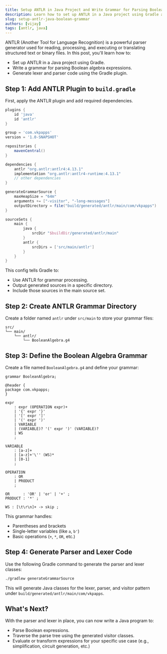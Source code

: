 ```yaml
---
title: Setup ANTLR in Java Project and Write Grammar for Parsing Boolean Algebra Expressions
description: Learn how to set up ANTLR in a Java project using Gradle and create a custom grammar to parse Boolean algebra expressions.
slug: setup-antlr-java-boolean-grammar
authors: [vijay]
tags: [antlr, java]
---
```


ANTLR (Another Tool for Language Recognition) is a powerful parser generator used for reading, processing, and executing or translating structured text or binary files. In this post, you'll learn how to:

- Set up ANTLR in a Java project using Gradle.
- Write a grammar for parsing Boolean algebra expressions.
- Generate lexer and parser code using the Gradle plugin.

<!-- truncate -->

## Step 1: Add ANTLR Plugin to `build.gradle`

First, apply the ANTLR plugin and add required dependencies.

```groovy
plugins {
    id 'java'
    id 'antlr'
}

group = 'com.vkpapps'
version = '1.0-SNAPSHOT'

repositories {
    mavenCentral()
}

dependencies {
    antlr "org.antlr:antlr4:4.13.1"
    implementation "org.antlr:antlr4-runtime:4.13.1"
    // other dependencies
}

generateGrammarSource {
    maxHeapSize = "64m"
    arguments += ["-visitor", "-long-messages"]
    outputDirectory = file("build/generated/antlr/main/com/vkpapps")
}

sourceSets {
    main {
        java {
            srcDir "$buildDir/generated/antlr/main"
        }
        antlr {
            srcDirs = ['src/main/antlr']
        }
    }
}
```

This config tells Gradle to:

- Use ANTLR for grammar processing.
- Output generated sources in a specific directory.
- Include those sources in the main source set.

## Step 2: Create ANTLR Grammar Directory

Create a folder named `antlr` under `src/main` to store your grammar files:

```
src/
└── main/
    └── antlr/
        └── BooleanAlgebra.g4
```

## Step 3: Define the Boolean Algebra Grammar

Create a file named `BooleanAlgebra.g4` and define your grammar:

```antlr
grammar BooleanAlgebra;

@header {
package com.vkpapps;
}

expr
    : expr (OPERATION expr)+
    | '{' expr '}'
    | '[' expr ']'
    | '(' expr ')'
    | VARIABLE
    | (VARIABLE)? '(' expr ')' (VARIABLE)?
    | WS
    ;

VARIABLE
    : [a-z]+
    | [a-z]+'\'' (WS)*
    | [0-1]
    ;

OPERATION
    : OR
    | PRODUCT
    ;

OR      : 'OR' | 'or' | '+' ;
PRODUCT : '*' ;

WS : [\t\r\n]+ -> skip ;
```

This grammar handles:

- Parentheses and brackets
- Single-letter variables (like `a`, `b'`)
- Basic operations (`+`, `*`, `OR`, etc.)

## Step 4: Generate Parser and Lexer Code

Use the following Gradle command to generate the parser and lexer classes:

```bash
./gradlew generateGrammarSource
```

This will generate Java classes for the lexer, parser, and visitor pattern under `build/generated/antlr/main/com/vkpapps`.

## What's Next?

With the parser and lexer in place, you can now write a Java program to:

- Parse Boolean expressions.
- Traverse the parse tree using the generated visitor classes.
- Evaluate or transform expressions for your specific use case (e.g., simplification, circuit generation, etc.)
